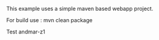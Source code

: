 This example uses a simple maven based webapp project.

For build use : mvn clean package

Test andmar-z1

